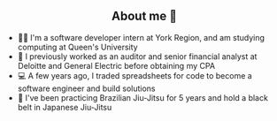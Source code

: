 <h2 align="center"> About me 👋 </h2>

- 👨‍💻 I'm a software developer intern at York Region, and am studying computing at Queen's University
- 🧾 I previously worked as an auditor and senior financial analyst at Deloitte and General Electric before obtaining my CPA
- 💻 A few years ago, I traded spreadsheets for code to become a software engineer and build solutions
- 🥋 I've been practicing Brazilian Jiu-Jitsu for 5 years and hold a black belt in Japanese Jiu-Jitsu


